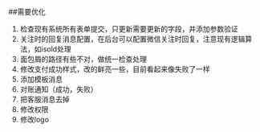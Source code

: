 ##需要优化

1. 检查现有系统所有表单提交，只更新需要更新的字段，并添加参数验证
2. 关注时的回复消息配置，在后台可以配置微信关注时回复，注意现有逻辑算法，如isold处理
3. 面包屑的路径有些不对，做统一检查处理
4. 修改支付成功样式，改的鲜亮一些，目前看起来像失败了一样
5. 添加模板消息
6. 对账通知（成功，失败）
7. 把客服消息去掉
8. 修改权限
9. 修改logo